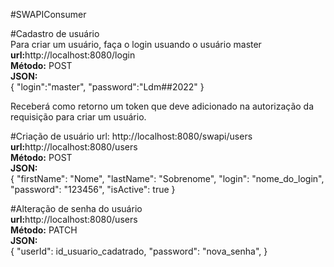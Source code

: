 #SWAPIConsumer

#Cadastro de usuário  
Para criar um usuário, faça o login usuando o usuário master
<br/>
<strong>url:</strong>http://localhost:8080/login
<br/>
<strong>Método:</strong> POST
<br/>
<strong>JSON:</strong>
<br/>
{
	"login":"master",
	"password":"Ldm##2022"
}

Receberá como retorno um token que deve adicionado na autorização da requisição para criar um usuário.

#Criação de usuário
url: http://localhost:8080/swapi/users
<br/>
<strong>url:</strong>http://localhost:8080/users
<br/>
<strong>Método:</strong> POST
<br/>
<strong>JSON:</strong>
<br/>
{
	"firstName": "Nome",
	"lastName": "Sobrenome",
	"login": "nome_do_login",
	"password": "123456",
	"isActive": true
}

#Alteração de senha do usuário
<br/>
<strong>url:</strong>http://localhost:8080/users
<br/>
<strong>Método:</strong> PATCH
<br/>
<strong>JSON:</strong>
<br/>
{
	"userId": id_usuario_cadatrado,
	"password": "nova_senha",
}
